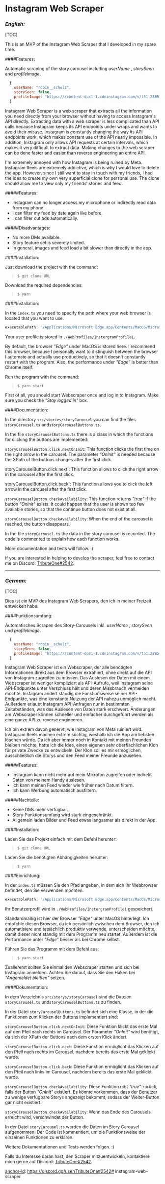 # Instagram Web Scraper

### _English:_
[TOC]

This is an MVP of the Instagram Web Scraper that I developed in my spare time.

####Features:

Automatic scraping of the story carousel including _userName_ , _storySeen_ and _profileImage_.

```javascript
  {
    userName: "robin__schulz",
    storySeen: false,
    profileImage: "https://scontent-dus1-1.cdninstagram.com/v/t51.2885-19/209256646_200517305311614_1946230682601995395_n.jpg?stp=dst-jpg_s150x150&_nc_ht=scontent-dus1-1.cdninstagram.com&_nc_cat=106&_nc_ohc=R8RyAJk0PU4AX8zVxe3&edm=AAAAAAABAAAA&ccb=7-5&oh=00_AfBttp7DXSQCvTxyUWzgOpbJY_ktf3G_SnToHSQ9rZAfCA&oe=6415076F&_nc_sid=022a36"
  }
```
Instagram Web Scraper is a web scraper that extracts all the information you need directly from your browser without having to access Instagram's API directly. Extracting data with a web scraper is less complicated than API calls because Instagram keeps its API endpoints under wraps and wants to avoid their misuse. Instagram is constantly changing the way its API endpoints work, which makes constant use of the API nearly impossible. In addition, Instagram only allows API requests at certain intervals, which makes it very difficult to extract data. Making changes to the web scraper can be done faster and easier than reverse engineering an entire API.

I'm extremely annoyed with how Instagram is being ruined by Meta. Instagram Reels are extremely addictive, which is why I would love to delete the app. However, since I still want to stay in touch with my friends, I had the idea to create my own very superficial clone for personal use. The clone should allow me to view only my friends' stories and feed.

#####Features:

- Instagram can no longer access my microphone or indirectly read data from my phone.
- I can filter my feed by date again like before.
- I can filter out ads automatically.

#####Disadvantages:

- No more DMs available.
- Story feature set is severely limited.
- In general, images and feed load a bit slower than directly in the app.

####Installation:

Just download the project with the command:

> `$ git clone URL`

Download the required dependencies:


> `$ yarn`

####Installation:

In the `index.ts` you need to specify the path where your web browser is located that you want to use.

```sh
executablePath: '/Applications/Microsoft Edge.app/Contents/MacOS/Microsoft Edge'
```


Your user profile is stored in `./WebProfiles/InstergramProfile1`.

By default, the browser _"Edge"_ under MacOS is stored here. I recommend this browser, because I personally want to distinguish between the browser I automate and actually use productively, so that it doesn't constantly restart with the program. Also, the performance under _"Edge"_ is better than Chrome itself.

Run the program with the command:

> `$ yarn start`

First of all, you should start Webscraper once and log in to Instagram. Make sure you check the _"Stay logged in"_ box.

####Documentation:

In the directory `src/stories/storyCarousel` you can find the files `storyCarousel.ts` and`storyCarouselButtons.ts`.

In the file `storyCarouselButtons.ts` there is a class in which the functions for clicking the buttons are implemented:

`storyCarouselButton.click.nextOnInit`: This function clicks the first time on the right arrow in the carousel. The parameter _"OnInit"_ is needed because the XPath of the buttons changes after the first click.

storyCarouselButton.click.next`: This function allows to click the right arrow in the carousel after the first click.

storyCarouselButton.click.back`: This function allows you to click the left arrow in the carousel after the first click.

`storyCarouselButton.checkAvailability`: This function returns _"true"_ if the button _"OnInit"_ exists. It could happen that the user is shown too few available stories, so that the continue button does not exist at all.

`storyCarouselButton.checkAvailability`: When the end of the carousel is reached, the button disappears.

In the file `storyCarousel.ts` the data in the story carousel is recorded. The code is commented to explain how each function works.

More documentation and tests will follow. :)

If you are interested in helping to develop the scraper, feel free to contact me on Discord: [TributeOne#2542][anchor-id].

[anchor-id]: https://discord.gg/user/TributeOne#2542

---
### _German:_
[TOC]

Dies ist ein MVP des Instagram Web Scrapers, den ich in meiner Freizeit entwickelt habe.

####Funktionsumfang:

Automatisches Scrapen des Story-Carousels inkl. _userName_ , _storySeen_ und _profileImage_.

```javascript
  {
    userName: "robin__schulz",
    storySeen: false,
    profileImage: "https://scontent-dus1-1.cdninstagram.com/v/t51.2885-19/209256646_200517305311614_1946230682601995395_n.jpg?stp=dst-jpg_s150x150&_nc_ht=scontent-dus1-1.cdninstagram.com&_nc_cat=106&_nc_ohc=R8RyAJk0PU4AX8zVxe3&edm=AAAAAAABAAAA&ccb=7-5&oh=00_AfBttp7DXSQCvTxyUWzgOpbJY_ktf3G_SnToHSQ9rZAfCA&oe=6415076F&_nc_sid=022a36"
  }
```
Instagram Web Scraper ist ein Webscraper, der alle benötigten Informationen direkt aus dem Browser extrahiert, ohne direkt auf die API von Instagram zugreifen zu müssen. Das Auslesen der Daten mit einem Webscraper ist weniger kompliziert als API-Aufrufe, weil Instagram seine API-Endpunkte unter Verschluss hält und deren Missbrauch vermeiden möchte. Instagram ändert ständig die Funktionsweise seiner API-Endpunkte, was eine konstante Nutzung der API nahezu unmöglich macht. Außerdem erlaubt Instagram API-Anfragen nur in bestimmten Zeitabständen, was das Auslesen von Daten stark erschwert. Änderungen am Webscraper können schneller und einfacher durchgeführt werden als eine ganze API zu reverse engineeren.

Ich bin extrem davon genervt, wie Instagram von Meta ruiniert wird. Instagram Reels machen extrem süchtig, weshalb ich die App am liebsten löschen würde. Da ich aber immer noch in Kontakt mit meinen Freunden bleiben möchte, hatte ich die Idee, einen eigenen sehr oberflächlichen Klon für private Zwecke zu entwickeln. Der Klon soll es mir ermöglichen, ausschließlich die Storys und den Feed meiner Freunde anzusehen.

#####Features:

- Instagram kann nicht mehr auf mein Mikrofon zugreifen oder indirekt Daten von meinem Handy auslesen.
- Ich kann meinen Feed wieder wie früher nach Datum filtern.
- Ich kann Werbung automatisch ausfiltern.

#####Nachteile:

- Keine DMs mehr verfügbar.
- Story-Funktionsumfang wird stark eingeschränkt.
- Allgemein laden Bilder und Feed etwas langsamer als direkt in der App.

####Installation:

Laden Sie das Projekt einfach mit dem Befehl herunter:

> `$ git clone URL`

Laden Sie die benötigten Abhängigkeiten herunter:


> `$ yarn`

####Einrichtung:

In der `index.ts` müssen Sie den Pfad angeben, in dem sich Ihr Webbrowser befindet, den Sie verwenden möchten.

```sh
executablePath: '/Applications/Microsoft Edge.app/Contents/MacOS/Microsoft Edge'
```


Ihr Benutzerprofil wird in `./WebProfiles/InstergramProfile1` gespeichert.

Standardmäßig ist hier der Browser _"Edge"_ unter MacOS hinterlegt. Ich empfehle diesen Browser, da ich persönlich zwischen dem Browser, den ich automatisiere und tatsächlich produktiv verwende, unterscheiden möchte, damit dieser nicht ständig mit dem Programm neu startet. Außerdem ist die Performance unter _"Edge"_ besser als bei Chrome selbst.

Führen Sie das Programm mit dem Befehl aus:

> `$ yarn start`

Zuallererst sollten Sie einmal den Webscraper starten und sich bei Instagram anmelden. Achten Sie darauf, dass Sie den Haken bei _"Angemeldet bleiben"_ setzen.

####Dokumentation:

In dem Verzeichnis `src/storys/storyCarousel` sind die Dateien `storyCarousel.ts`  und`storyCarouselButtons.ts` zu finden.

In der Datei `storyCarouselButtons.ts` befindet sich eine Klasse, in der die Funktionen zum Klicken der Buttons implementiert sind:

`storyCarouselButton.click.nextOnInit`: Diese Funktion klickt das erste Mal auf den Pfeil nach rechts im Carousel. Der Parameter _"OnInit"_ wird benötigt, da sich der XPath der Buttons nach dem ersten Klick ändert.

`storyCarouselButton.click.next`: Diese Funktion ermöglicht das Klicken auf den Pfeil nach rechts im Carousel, nachdem bereits das erste Mal geklickt wurde.

`storyCarouselButton.click.back`: Diese Funktion ermöglicht das Klicken auf den Pfeil nach links im Carousel, nachdem bereits das erste Mal geklickt wurde.

`storyCarouselButton.checkAvailability`: Diese Funktion gibt _"true"_ zurück, falls der Button _"OnInit"_  existiert. Es könnte vorkommen, dass der Benutzer zu wenige verfügbare Storys angezeigt bekommt, sodass der Weiter-Button gar nicht existiert.

`storyCarouselButton.checkAvailability`: Wenn das Ende des Carousels erreicht wird, verschwindet der Button.

In der Datei `storyCarousel.ts` werden die Daten im Story Carousel aufgenommen. Der Code ist kommentiert, um die Funktionsweise der einzelnen Funktionen zu erklären.

Weitere Dokumentationen und Tests werden folgen. :)

Falls du Interesse daran hast, den Scraper mitzuentwickeln, kontaktiere mich gerne auf Discord: [TributeOne#2542][anchor-id].

[anchor-id]: https://discord.gg/user/TributeOne#2542# instagram-web-scraper
